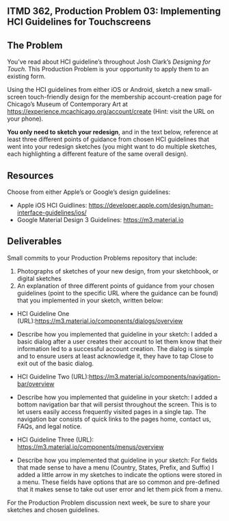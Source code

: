 ## ITMD 362, Production Problem 03: Implementing HCI Guidelines for Touchscreens

## The Problem

You’ve read about HCI guideline’s throughout Josh Clark’s *Designing for Touch*. This Production
Problem is your opportunity to apply them to an existing form.

Using the HCI guidelines from either iOS or Android, sketch a new small-screen touch-friendly design
for the membership account-creation page for Chicago’s Museum of Contemporary Art at https://experience.mcachicago.org/account/create (Hint: visit the URL on your phone).

**You only need to sketch your redesign**, and in the text below, reference at least three different
points of guidance from chosen HCI guidelines that went into your redesign sketches (you might
want to do multiple sketches, each highlighting a different feature of the same overall design).

## Resources

Choose from either Apple’s or Google’s design guidelines:

* Apple iOS HCI Guidlines:
  https://developer.apple.com/design/human-interface-guidelines/ios/
* Google Material Design 3 Guidelines:
  https://m3.material.io

## Deliverables

Small commits to your Production Problems repository that include:

1. Photographs of sketches of your new design, from your sketchbook, or digital sketches
2. An explanation of three different points of guidance from your chosen guidelines (point to the
   specific URL where the guidance can be found) that you implemented in your sketch, written below:

* HCI Guideline One (URL):https://m3.material.io/components/dialogs/overview
* Describe how you implemented that guideline in your sketch:
I added a basic dialog after a user creates their account to let them know that their information led to a successful account creation. The dialog is simple and to ensure users at least acknowledge it, they have to tap Close to exit out of the basic dialog.

* HCI Guideline Two (URL):https://m3.material.io/components/navigation-bar/overview
* Describe how you implemented that guideline in your sketch: I added a bottom navigation bar that will persist throughout the screen. This is to let users easily access frequently visited pages in a single tap. The navigation bar consists of quick links to the pages home, contact us, FAQs, and legal notice.

* HCI Guideline Three (URL): https://m3.material.io/components/menus/overview
* Describe how you implemented that guideline in your sketch:
For fields that made sense to have a menu (Country, States, Prefix, and Suffix) I added a little arrow in my sketches to indicate the options were stored in a menu. These fields have options that are so common and pre-defined that it makes sense to take out user error and let them pick from a menu.

For the Production Problem discussion next week, be sure to share your sketches and chosen
guidelines.
